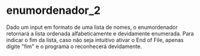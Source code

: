 # enumordenador_2
Dado um input em formato de uma lista de nomes, o enumordenador retornará a lista ordenada alfabeticamente e devidamente enumerada. Para indicar o fim da lista, caso não seja intuitivo ativar o End of File, apenas digite "fim" e o programa o reconhecerá devidamente.
